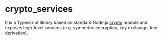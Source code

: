 # crypto_services
It is a Typescript library based on standard Node.js [crypto](https://nodejs.org/api/crypto.html) module and exposes high-level services (e.g. symmetric encryption, key exchange, key derivation).
